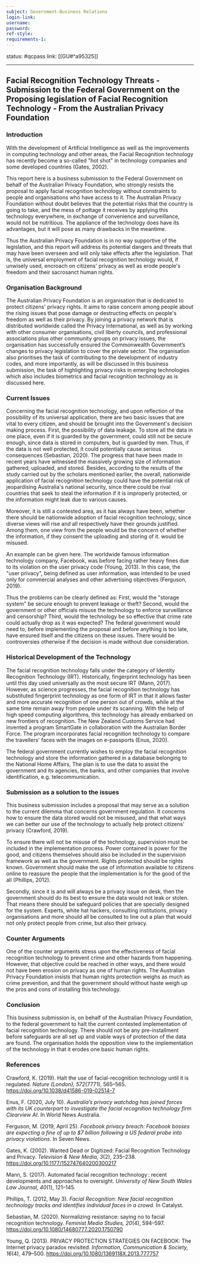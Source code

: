 ```yaml
---
subject: Government-Business Relations
login-link: 
username: 
password: 
ref-style: 
requirements-1: 
---
```

status: #qcpass
link: [[GU#^a95325]]

---

## Facial Recognition Technology Threats - Submission to the Federal Government on the Proposing legislation of Facial Recognition Technology - From the Australian Privacy Foundation

### Introduction

With the development of Artificial Intelligence as well as the improvements in computing technology and other areas, the Facial Recognition technology has recently become a so-called "hot shot" in technology companies and some developed countries (Gates, 2002).

This report here is a business submission to the Federal Government on behalf of the Australian Privacy Foundation, who strongly resists the proposal to apply facial recognition technology without constraints to people and organisations who have access to it. The Australian Privacy Foundation without doubt believes that the potential risks that the country is going to take, and the mess of pottage it receives by applying this technology everywhere, in exchange of convenience and surveillance, would not be nutritious. The appliance of the technology does have its advantages, but it will pose as many drawbacks in the meantime.

Thus the Australian Privacy Foundation is in no way supportive of the legislation, and this report will address its potential dangers and threats that may have been overseen and will only take effects after the legislation. That is, the universal employment of facial recognition technology would, if unwisely used, encroach on citizens' privacy as well as erode people's freedom and their sacrosanct human rights.

### Organisation Background

The Australian Privacy Foundation is an organisation that is dedicated to protect citizens' privacy rights. It aims to raise concern among people about the rising issues that pose damage or destructing effects on people's freedom as well as their privacy. By joining a privacy network that is distributed worldwide called the Privacy International, as well as by working with other consumer organisations, civil liberty councils, and professional associations plus other community groups on privacy issues, the organisation has successfully ensured the Commonwealth Government’s changes to privacy legislation to cover the private sector. The organisation also prioritises the task of contributing to the development of industry codes, and more importantly, as will be discussed in this business submission, the task of highlighting privacy risks in emerging technologies which also includes biometrics and facial recognition technology as is discussed here.

### Current Issues

Concerning the facial recognition technology, and upon reflection of the possibility of its universal application, there are two basic issues that are vital to every citizen, and should be brought into the Government's decision making process. First, the possibility of data leakage. To store all the data in one place, even if it is guarded by the government, could still not be secure enough, since data is stored in computers, but is guarded by men. Thus, if the data is not well protected, it could potentially cause serious consequences (Sebastian, 2020). The progress that have been made in recent years have witnessed the massively growing size of information gathered, uploaded, and stored. Besides, according to the results of the study carried out by the scholars mentioned earlier, the overall, nationwide application of facial recognition technology could have the potential risk of jeopardising Australia's national security, since there could be rival countries that seek to steal the information if it is improperly protected, or the information might leak due to various causes.

Moreover, it is still a contested area, as it has always have been, whether there should be nationwide adoption of facial recognition technology, since diverse views will rise and all respectively have their grounds justified. Among them, one view from the people would be the concern of whether the information, if they consent the uploading and storing of it. would be misused.

An example can be given here. The worldwide famous information technology company, Facebook, was before facing rather heavy fines due to its violation on the user privacy code (Young, 2013). In this case, the "user privacy", being defined as user information, was intended to be used only for commercial analyses and other advertising objectives (Ferguson, 2019).

Thus the problems can be clearly defined as: First, would the "storage system" be secure enough to prevent leakage or theft? Second, would the government or other officials misuse the technology to enforce surveillance and censorship? Third, would the technology be so effective that crime rate could actually drop as it was expected? The federal government would need to, before implementing the proposal and before anything is too late, have ensured itself and the citizens on these issues. There would be controversies otherwise if the decision is made without due consideration.

### Historical Development of the Technology

The facial recognition technology falls under the category of Identity Recognition Technology (IRT). Historically, fingerprint technology has been until this day used universally as the most secure IRT (Mann, 2017). However, as science progresses, the facial recognition technology has substituted fingerprint technology as one form of IRT in that it allows faster and more accurate recognition of one person out of crowds, while at the same time remain away from people under its scanning. With the help of high speed computing algorithms, this technology has already embarked on new frontiers of recognition. The New Zealand Customs Service had invented a program SmartGate in collaboration with the Australian Border Force. The program incorporates facial recognition technology to compare the travellers' faces with the images on e-passports (Enus, 2020).

The federal government currently wishes to employ the facial recognition technology and store the information gathered in a database belonging to the National Home Affairs, The plan is to use the data to assist the government and its agencies, the banks, and other companies that involve identification, e.g. telecommunication.

### Submission as a solution to the issues

This business submission includes a proposal that may serve as a solution to the current dilemma that concerns government regulation. It concerns how to ensure the data stored would not be misused, and that what ways we can better our use of the technology to actually help protect citizens' privacy (Crawford, 2019).

To ensure there will not be misuse of the technology, supervision must be included in the implementation process. Power contained is power for the good, and citizens themselves should also be included in the supervision framework as well as the government. Rights protected should be rights known. Government should make the use of information available to citizens online to reassure the people that the implementation is for the good of the all (Phillips, 2012).

Secondly, since it is and will always be a privacy issue on desk, then the government should do its best to ensure the data would not leak or stolen. That means there should be safeguard policies that are specially designed for the system. Experts, white hat hackers, consulting institutions, privacy organisations and more should all be consulted to line out a plan that would not only protect people from crime, but also their privacy.

### Counter Arguments

One of the counter arguments stress upon the effectiveness of facial recognition technology to prevent crime and other hazards from happening. However, that objective could be reached in other ways, and there would not have been erosion on privacy as one of human rights. The Australian Privacy Foundation insists that human rights protection weighs as much as crime prevention, and that the government should without haste weigh up the pros and cons of installing this technology.

### Conclusion

This business submission is, on behalf of the Australian Privacy Foundation, to the federal government to halt the current contested implementation of facial recognition technology. There should not be any pre-installment before safeguards are all set up and viable ways of protection of the data are found. The organisation holds the opposition view to the implementation of the technology in that it erodes one basic human rights.

### References

Crawford, K. (2019). Halt the use of facial-recognition technology until it is regulated. *Nature (London), 572*(7771), 565–565. <https://doi.org/10.1038/d41586-019-02514-7>

Enus, F. (2020, July 10). *Australia’s privacy watchdog has joined forces with its UK counterpart to investigate the facial recognition technology firm Clearview AI*. In World News Australia.

Ferguson, M. (2019, April 25). *Facebook privacy breach: Facebook bosses are expecting a fine of up to $7 billion following a US federal probe into privacy violations*. In Seven News.

Gates, K. (2002). Wanted Dead or Digitized: Facial Recognition Technology and Privacy. *Television & New Media, 3*(2), 235–238. <https://doi.org/10.1177/152747640200300217>

Mann, S. (2017). Automated facial recognition technology : recent developments and approaches to oversight. *University of New South Wales Law Journal, 40*(1), 121–145.

Phillips, T. (2012, May 3). *Facial Recognition: New facial recognition technology tracks and identifies individual faces in a crowd*. In Catalyst.

Sebastian, M. (2020). Normalizing resistance: saying no to facial recognition technology. *Feminist Media Studies, 20*(4), 594–597. <https://doi.org/10.1080/14680777.2020.1750790>

Young, Q. (2013). PRIVACY PROTECTION STRATEGIES ON FACEBOOK: The Internet privacy paradox revisited. *Information, Communication & Society, 16*(4), 479–500. <https://doi.org/10.1080/1369118X.2013.777757>
